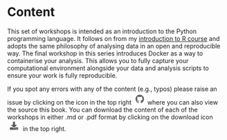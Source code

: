 Content
=======

This set of workshops is intended as an introduction to the Python programming language. It follows on from my [introduction to R course](https://r-openresearch-reproducibility.netlify.app) and adopts the same philosophy of analysing data in an open and reproducible way. The final workshop in this series introduces Docker as a way to containerise your analysis. This allows you to fully capture your computational environment alongside your data and analysis scripts to ensure your work is fully reproducible. 

If you spot any errors with any of the content (e.g., typos) please raise an issue by clicking on the icon in the top right ![](images/github.png) where you can also view the source this book. You can download the content of each of the workshops in either .md or .pdf format by clicking on the download icon ![](images/download.png) in the top right.  



